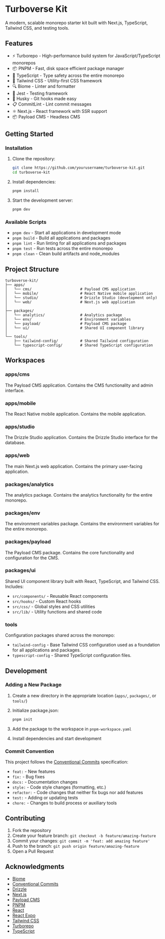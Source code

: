 # Turboverse Kit

A modern, scalable monorepo starter kit built with Next.js, TypeScript, Tailwind CSS, and testing tools.

## Features

- ⚡ Turborepo - High-performance build system for JavaScript/TypeScript monorepos
- 📦 PNPM - Fast, disk space efficient package manager
- 🎯 TypeScript - Type safety across the entire monorepo
- 🎨 Tailwind CSS - Utility-first CSS framework
- 🔍 Biome - Linter and formatter
- 🧪 Jest - Testing framework
- 🐶 Husky - Git hooks made easy
- 📋 CommitLint - Lint commit messages
- ⚛️ Next.js - React framework with SSR support
- 📦 Payload CMS - Headless CMS

## Getting Started

### Installation

1. Clone the repository:

   ```bash
   git clone https://github.com/yourusername/turboverse-kit.git
   cd turboverse-kit
   ```

2. Install dependencies:

   ```bash
   pnpm install
   ```

3. Start the development server:

   ```bash
   pnpm dev
   ```

### Available Scripts

- `pnpm dev` - Start all applications in development mode
- `pnpm build` - Build all applications and packages
- `pnpm lint` - Run linting for all applications and packages
- `pnpm test` - Run tests across the entire monorepo
- `pnpm clean` - Clean build artifacts and node_modules

## Project Structure

```text
turboverse-kit/
├── apps/
│   └── cms/                      # Payload CMS application
│   └── mobile/                   # React Native mobile application
│   └── studio/                   # Drizzle Studio (development only)
│   └── web/                      # Next.js web application
│
├── packages/
│   └── analytics/                # Analytics package
│   └── env/                      # Environment variables
│   └── payload/                  # Payload CMS package
│   └── ui/                       # Shared UI component library
│
└── tools/
    ├── tailwind-config/          # Shared Tailwind configuration
    └── typescript-config/        # Shared TypeScript configuration
```

## Workspaces

### apps/cms

The Payload CMS application. Contains the CMS functionality and admin interface.

### apps/mobile

The React Native mobile application. Contains the mobile application.

### apps/studio

The Drizzle Studio application. Contains the Drizzle Studio interface for the database.

### apps/web

The main Next.js web application. Contains the primary user-facing application.

### packages/analytics

The analytics package. Contains the analytics functionality for the entire monorepo.

### packages/env

The environment variables package. Contains the environment variables for the entire monorepo.

### packages/payload

The Payload CMS package. Contains the core functionality and configuration for the CMS.

### packages/ui

Shared UI component library built with React, TypeScript, and Tailwind CSS. Includes:

- `src/components/` - Reusable React components
- `src/hooks/` - Custom React hooks
- `src/css/` - Global styles and CSS utilities
- `src/lib/` - Utility functions and shared code

### tools

Configuration packages shared across the monorepo:

- `tailwind-config` - Base Tailwind CSS configuration used as a foundation for all applications and packages.
- `typescript-config` - Shared TypeScript configuration files.

## Development

### Adding a New Package

1. Create a new directory in the appropriate location (`apps/`, `packages/`, or `tools/`)
2. Initialize package.json:

   ```bash
   pnpm init
   ```

3. Add the package to the workspace in `pnpm-workspace.yaml`
4. Install dependencies and start development

### Commit Convention

This project follows the [Conventional Commits](https://www.conventionalcommits.org/) specification:

- `feat:` - New features
- `fix:` - Bug fixes
- `docs:` - Documentation changes
- `style:` - Code style changes (formatting, etc.)
- `refactor:` - Code changes that neither fix bugs nor add features
- `test:` - Adding or updating tests
- `chore:` - Changes to build process or auxiliary tools

## Contributing

1. Fork the repository
2. Create your feature branch: `git checkout -b feature/amazing-feature`
3. Commit your changes: `git commit -m 'feat: add amazing feature'`
4. Push to the branch: `git push origin feature/amazing-feature`
5. Open a Pull Request

## Acknowledgments

- [Biome](https://biomejs.dev)
- [Conventional Commits](https://www.conventionalcommits.org/)
- [Drizzle](https://orm.drizzle.team/)
- [Next.js](https://nextjs.org/)
- [Payload CMS](https://payloadcms.com/)
- [PNPM](https://pnpm.io/)
- [React](https://react.dev/)
- [React Expo](https://expo.dev/)
- [Tailwind CSS](https://tailwindcss.com/)
- [Turborepo](https://turbo.build/)
- [TypeScript](https://www.typescriptlang.org/)
